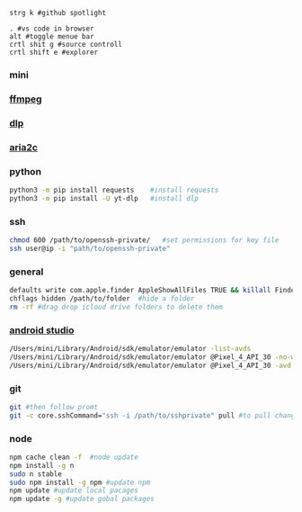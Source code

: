 ```
strg k #github spotlight
```

```
. #vs code in browser
alt #toggle menue bar
crtl shit g #source controll
crtl shift e #explorer
```

### mini

### [ffmpeg](https://www.ffmpeg.org/download.html)

### [dlp](https://github.com/yt-dlp/yt-dlp)

### [aria2c](https://github.com/aria2/aria2)

### python
```bash
python3 -m pip install requests    #install requests
python3 -m pip install -U yt-dlp   #install dlp
```

### ssh
```bash
chmod 600 /path/to/openssh-private/   #set permissions for key file
ssh user@ip -i "path/to/openssh-private"
```

### general
```bash
defaults write com.apple.finder AppleShowAllFiles TRUE && killall Finder  #show hidden files in finder
chflags hidden /path/to/folder  #hide a folder
rm -rf #drag drop icloud drive folders to delete them
```

### [android studio](https://developer.android.com/studio)
```bash
/Users/mini/Library/Android/sdk/emulator/emulator -list-avds                                             #list vms
/Users/mini/Library/Android/sdk/emulator/emulator @Pixel_4_API_30 -no-window                             #run vm headless
/Users/mini/Library/Android/sdk/emulator/emulator @Pixel_4_API_30 -avd wa -netdelay none -netspeed full  #und mehr
```

### git
```bash
git #then follow promt
git -c core.sshCommand="ssh -i /path/to/sshprivate" pull #to pull changes
```

### node
```bash
npm cache clean -f  #node update
npm install -g n
sudo n stable
sudo npm install -g npm #update npm
npm update #update local pacages
npm update -g #update gobal packages
``` 
